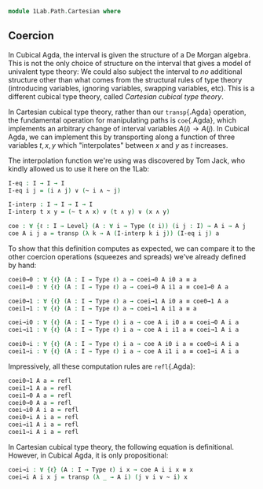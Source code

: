 <!--
```agda
open import 1Lab.Path
open import 1Lab.Type
```
-->

```agda
module 1Lab.Path.Cartesian where
```

## Coercion

In Cubical Agda, the interval is given the structure of a De Morgan
algebra. This is not the only choice of structure on the interval that
gives a model of univalent type theory: We could also subject the
interval to _no_ additional structure other than what comes from the
structural rules of type theory (introducing variables, ignoring
variables, swapping variables, etc). This is a different cubical type
theory, called _Cartesian cubical type theory_.

In Cartesian cubical type theory, rather than our `transp`{.Agda}
operation, the fundamental operation for manipulating paths is
`coe`{.Agda}, which implements an arbitrary change of interval variables
$A(i) \to A(j)$. In Cubical Agda, we can implement this by transporting
along a function of three variables $t, x, y$ which "interpolates"
between $x$ and $y$ as $t$ increases.

The interpolation function we're using was discovered by Tom Jack, who
kindly allowed us to use it here on the 1Lab:

```agda
I-eq : I → I → I
I-eq i j = (i ∧ j) ∨ (~ i ∧ ~ j)

I-interp : I → I → I → I
I-interp t x y = (~ t ∧ x) ∨ (t ∧ y) ∨ (x ∧ y)
```

```agda
coe : ∀ {ℓ : I → Level} (A : ∀ i → Type (ℓ i)) (i j : I) → A i → A j
coe A i j a = transp (λ k → A (I-interp k i j)) (I-eq i j) a
```

To show that this definition computes as expected, we can compare it to
the other coercion operations (squeezes and spreads) we've already
defined by hand:

```agda
coei0→0 : ∀ {ℓ} (A : I → Type ℓ) a → coei→0 A i0 a ≡ a
coei1→0 : ∀ {ℓ} (A : I → Type ℓ) a → coei→0 A i1 a ≡ coe1→0 A a

coei0→1 : ∀ {ℓ} (A : I → Type ℓ) a → coei→1 A i0 a ≡ coe0→1 A a
coei1→1 : ∀ {ℓ} (A : I → Type ℓ) a → coei→1 A i1 a ≡ a

coei→i0 : ∀ {ℓ} (A : I → Type ℓ) i a → coe A i i0 a ≡ coei→0 A i a
coei→i1 : ∀ {ℓ} (A : I → Type ℓ) i a → coe A i i1 a ≡ coei→1 A i a

coei0→i : ∀ {ℓ} (A : I → Type ℓ) i a → coe A i0 i a ≡ coe0→i A i a
coei1→i : ∀ {ℓ} (A : I → Type ℓ) i a → coe A i1 i a ≡ coe1→i A i a
```

Impressively, all these computation rules are `refl`{.Agda}:

```agda
coei0→1 A a = refl
coei1→1 A a = refl
coei1→0 A a = refl
coei0→0 A a = refl
coei→i0 A i a = refl
coei0→i A i a = refl
coei→i1 A i a = refl
coei1→i A i a = refl
```

In Cartesian cubical type theory, the following equation is
definitional. However, in Cubical Agda, it is only propositional:

```agda
coei→i : ∀ {ℓ} (A : I → Type ℓ) i x → coe A i i x ≡ x
coei→i A i x j = transp (λ _ → A i) (j ∨ i ∨ ~ i) x
```

<!--
```agda
coe-path : ∀ {ℓ} (A : I → Type ℓ) (p : ∀ i → A i) i j → coe A i j (p i) ≡ p j
coe-path A p i j k = transp
  (λ l → A (I-interp k (I-interp l i j) j))
  (I-interp k (I-eq i j) i1)
  (p (I-interp k i j))

```
-->
